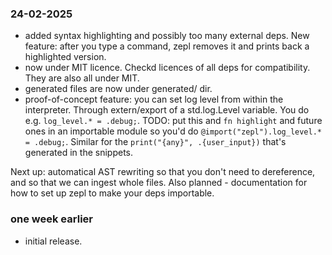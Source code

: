 ### 24-02-2025
* added syntax highlighting and possibly too many external deps. New feature: after you type a command,
  zepl removes it and prints back a highlighted version.
* now under MIT licence. Checkd licences of all deps for compatibility. They are also all under MIT.
* generated files are now under generated/ dir.
* proof-of-concept feature: you can set log level from within the interpreter. Through extern/export of a std.log.Level variable. You do e.g. `log_level.* = .debug;`. TODO: put this and `fn highlight` and future ones in an importable module so you'd do `@import("zepl").log_level.* = .debug;`. Similar for the `print("{any}", .{user_input})` that's generated in the snippets.

Next up: automatical AST rewriting so that you don't need to dereference, and so that we can ingest whole files. Also planned - documentation for how to set up zepl to make your deps importable.

### one week earlier
* initial release.